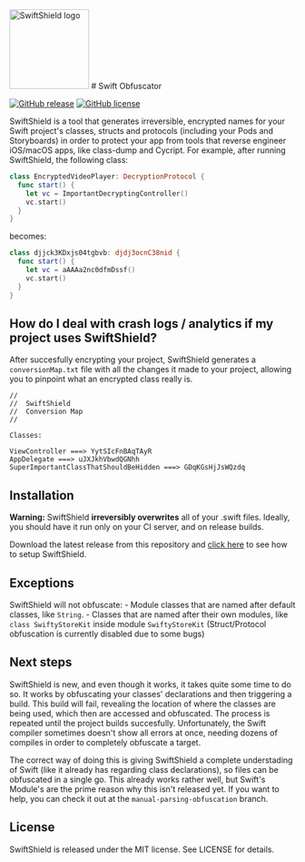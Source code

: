 <img src="http://i.imgur.com/0ksj7Gh.png" alt="SwiftShield logo" height="140" >
# Swift Obfuscator

[![GitHub release](https://img.shields.io/github/tag/rockbruno/swiftshield.svg)](https://github.com/rockbruno/swiftshield/releases)
[![GitHub license](https://img.shields.io/badge/license-MIT-lightgrey.svg)](https://raw.githubusercontent.com/rockbruno/swiftshield/master/LICENSE)

SwiftShield is a tool that generates irreversible, encrypted names for your Swift project's classes, structs and protocols (including your Pods and Storyboards) in order to protect your app from tools that reverse engineer iOS/macOS apps, like class-dump and Cycript.
For example, after running SwiftShield, the following class:
```swift
class EncryptedVideoPlayer: DecryptionProtocol {
  func start() {
    let vc = ImportantDecryptingController()
    vc.start()
  }
}
```
becomes:
```swift
class djjck3KDxjs04tgbvb: djdj3ocnC38nid {
  func start() {
    let vc = aAAAa2nc0dfmDssf()
    vc.start()
  }
}
```


## How do I deal with crash logs / analytics if my project uses SwiftShield?

After succesfully encrypting your project, SwiftShield generates a `conversionMap.txt` file with all the changes it made to your project, allowing you to pinpoint what an encrypted class really is.
````
//
//  SwiftShield
//  Conversion Map
//

Classes:

ViewController ===> YytSIcFnBAqTAyR
AppDelegate ===> uJXJkhVbwdQGNhh
SuperImportantClassThatShouldBeHidden ===> GDqKGsHjJsWQzdq
````


## Installation

**Warning:** SwiftShield **irreversibly overwrites** all of your .swift files. Ideally, you should have it run only on your CI server, and on release builds.

Download the latest release from this repository and [click here](https://github.com/rockbruno/swiftshield/blob/master/USAGE.md) to see how to setup SwiftShield.


## Exceptions

SwiftShield will not obfuscate:
    - Module classes that are named after default classes, like `String`.
    - Classes that are named after their own modules, like `class SwiftyStoreKit` inside module `SwiftyStoreKit`
    (Struct/Protocol obfuscation is currently disabled due to some bugs)


## Next steps

SwiftShield is new, and even though it works, it takes quite some time to do so. It works by obfuscating your classes' declarations and then triggering a build. This build will fail, revealing the location of where the classes are being used, which then are accessed and obfuscated. The process is repeated until the project builds succesfully. Unfortunately, the Swift compiler sometimes doesn't show all errors at once, needing dozens of compiles in order to completely obfuscate a target.

The correct way of doing this is giving SwiftShield a complete understading of Swift (like it already has regarding class declarations), so files can be obfuscated in a single go. This already works rather well, but Swift's Module's are the prime reason why this isn't released yet. If you want to help, you can check it out at the `manual-parsing-obfuscation` branch.


## License

SwiftShield is released under the MIT license. See LICENSE for details.
